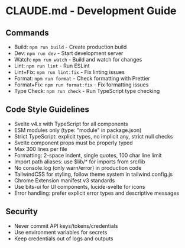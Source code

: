 # CLAUDE.md - Development Guide

## Commands

- Build: `npm run build` - Create production build
- Dev: `npm run dev` - Start development server
- Watch: `npm run watch` - Build and watch for changes
- Lint: `npm run lint` - Run ESLint
- Lint+Fix: `npm run lint:fix` - Fix linting issues
- Format: `npm run format` - Check formatting with Prettier
- Format+Fix: `npm run format:fix` - Fix formatting issues
- Type Check: `npm run check` - Run TypeScript type checking

## Code Style Guidelines

- Svelte v4.x with TypeScript for all components
- ESM modules only (type: "module" in package.json)
- Strict TypeScript: explicit types, no implicit any, strict null checks
- Svelte component props must be properly typed
- Max 300 lines per file
- Formatting: 2-space indent, single quotes, 100 char line limit
- Import path aliases: use $lib/\* for imports from src/lib
- No console.log (only warn/error) in production code
- TailwindCSS for styling, follow theme system in tailwind.config.js
- Chrome Extension manifest v3 standards
- Use bits-ui for UI components, lucide-svelte for icons
- Error handling: prefer explicit error types and descriptive messages

## Security

- Never commit API keys/tokens/credentials
- Use environment variables for secrets
- Keep credentials out of logs and outputs
